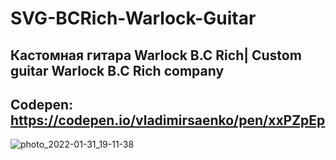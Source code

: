 # SVG-BCRich-Warlock-Guitar

## Кастомная гитара Warlock B.C Rich| Custom guitar Warlock B.C Rich company 

## Codepen: https://codepen.io/vladimirsaenko/pen/xxPZpEp

![photo_2022-01-31_19-11-38](https://user-images.githubusercontent.com/56477695/151844004-bbfabf27-8879-4704-bb2d-ff903e6307fa.jpg)
